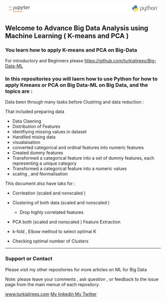 

<img src="https://github.com/turkialjrees/Big-Data-ML/blob/master/img/fff.PNG">

## Welcome to Advance Big Data Analysis using Machine Learning ( K-means and PCA  ) 


### You learn how to apply K-means and PCA on Big-Data

For introductory and Beginners please <a href="">https://github.com/turkialjrees/Big-Data-ML</a>  

### In this repositories you will laern how to use Python for how to apply Kmeans or PCA on Big Data-ML on Big Data, and the topics are  :

Data been through many tasks before Clustring and data reduction :

That included preparing data
- Data Claening 
- Distribution of Features
- Identfiying missing values in  dataset
- Handlled mising data 
- visualaisation
- converted categorical and ordinal features into numeric features
- Created dummy features
- Transformed a categorical feature into a set of dummy features, each representing a unique category
- Transformed a categorical feature into a numeric values
- scaling , and Normalisation 


This document also have taks for :
- Corrleation (scaled and nonscaled )
- Clustering of both data (scaled and nonscaled )
    - Drop highly correlated features
    
- PCA both (scaled and nonscaled ) Feature Extraction 
- k-fold  , Elbow method to select optimal K
- Checking optimal number of Clusters

---

### Support or Contact

Please visit my other repositories for more articles on ML for Big Data 

Note: please leave your comments , ask question , or feedback to the issue page from the main menue of each repository.

<a href="https://turkialjrees.com">www.turkialjrees.com</a>
<a href="https://www.linkedin.com/in/taljrees/">My linkedin </a> 
<a href="https://twitter.com/turkialjrees">My Twitter </a> 


